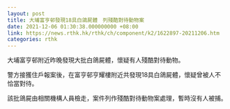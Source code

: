 ```yaml
---
layout: post
title: 大埔富亨邨發現18具白鴿屍體　列殘酷對待動物案
date: 2021-12-06 01:30:38.000000000 +08:00
link: https://news.rthk.hk/rthk/ch/component/k2/1622897-20211206.htm
categories: rthk
---
```


大埔富亨邨附近昨晚發現大批白鴿屍體，懷疑有人殘酷對待動物。

警方接獲住戶報案後，在富亨邨亨耀樓附近共發現18具白鴿屍體，懷疑曾被人不恰當對待。

該批鴿屍由相關機構人員檢走，案件列作殘酷對待動物案處理，暫時沒有人被捕。
